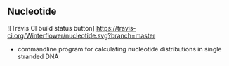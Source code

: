 ## Nucleotide 
![Travis CI build status button] https://travis-ci.org/Winterflower/nucleotide.svg?branch=master
- commandline program for calculating nucleotide distributions in single stranded DNA

